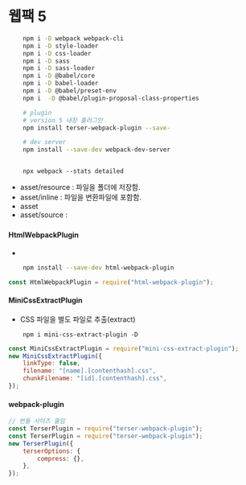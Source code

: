 # 웹팩 5

```sh
    npm i -D webpack webpack-cli
    npm i -D style-loader
    npm i -D css-loader
    npm i -D sass
    npm i -D sass-loader
    npm i -D @babel/core
    npm i -D babel-loader
    npm i -D @babel/preset-env
    npm i  -D @babel/plugin-proposal-class-properties

    # plugin
    # version 5 내장 플러그인
    npm install terser-webpack-plugin --save-

    # dev server
    npm install --save-dev webpack-dev-server



```

```
    npx webpack --stats detailed
```

- asset/resource : 파일을 폴더에 저장함.
- asset/inline : 파일을 변환파일에 포함함.
- asset
- asset/source :

###

#### HtmlWebpackPlugin

-

```sh
    npm install --save-dev html-webpack-plugin
```

```js
const HtmlWebpackPlugin = require("html-webpack-plugin");
```

#### MiniCssExtractPlugin

- CSS 파일을 별도 파일로 추출(extract)

```
    npm i mini-css-extract-plugin -D
```

```js
const MiniCssExtractPlugin = require("mini-css-extract-plugin");
new MiniCssExtractPlugin({
	linkType: false,
	filename: "[name].[contenthash].css",
	chunkFilename: "[id].[contenthash].css",
});
```

#### webpack-plugin

```js
// 번들 사이즈 줄임
const TerserPlugin = require("terser-webpack-plugin");
const TerserPlugin = require("terser-webpack-plugin");
new TerserPlugin({
	terserOptions: {
		compress: {},
	},
});
```
